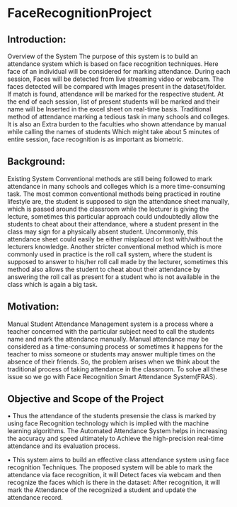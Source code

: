# FaceRecognitionProject
## Introduction:                               
Overview of the System  The purpose of this system is to build an attendance system which is based on face recognition techniques. Here face of an individual will be considered for marking attendance. During each session, Faces will be detected from live streaming video or webcam. The faces detected will be compared with Images present in the dataset/folder. If match is found, attendance will be marked for the respective student. At the end of each session, list of present students will be marked and their name will be  Inserted in the excel sheet on real-time basis.  Traditional method of attendance marking  a tedious task in many schools and colleges. It is also an Extra burden to the faculties who shown attendance by manual while calling the names of students Which might take about 5 minutes of entire session, face recognition is as  important as biometric.                                                                                                                                      
## Background: 
Existing System  Conventional methods are still being followed to mark attendance in many schools and colleges which is a more time-consuming task. The most common conventional methods being practiced in routine lifestyle are, the student is supposed to sign the attendance sheet manually, which is passed around the classroom while the lecturer is giving the lecture, sometimes this particular approach could undoubtedly allow the students to cheat about their attendance, where a student present in the class may sign for a physically absent student. Uncommonly, this attendance sheet could easily be either misplaced or lost with/without the lecturers knowledge. Another stricter conventional method which is more commonly used in practice is the roll call system, where the student is supposed to answer to his/her roll call made by the  lecturer, sometimes this method also allows the student to cheat about their attendance by answering the roll call as present for a student who is not available in the class which is again a big task.                                                                          
## Motivation: 
Manual Student Attendance Management system is a process where a teacher concerned with the particular subject need to call the students name and mark the attendance manually. Manual attendance may be considered as a time-consuming process or sometimes it happens for the teacher to miss someone or students may answer multiple times on the absence of their friends. So, the problem arises when we think about the traditional process of taking attendance in the classroom. To solve all these issue so we go with Face Recognition Smart Attendance System(FRAS).

## Objective and Scope of the Project
•  Thus the attendance of the students presensie the class is marked by using face Recognition technology which is implied with the machine learning algorithms. The Automated Attendance System helps in increasing the accuracy and speed ultimately to Achieve the high-precision real-time attendance and its evaluation process.

•  This system aims to build an effective class attendance system using face recognition Techniques. The proposed system will be able to mark the attendance via face recognition, it will Detect faces via webcam and then recognize the faces which is there in the dataset: After recognition, it will mark the Attendance of the recognized a student and update the attendance record.
